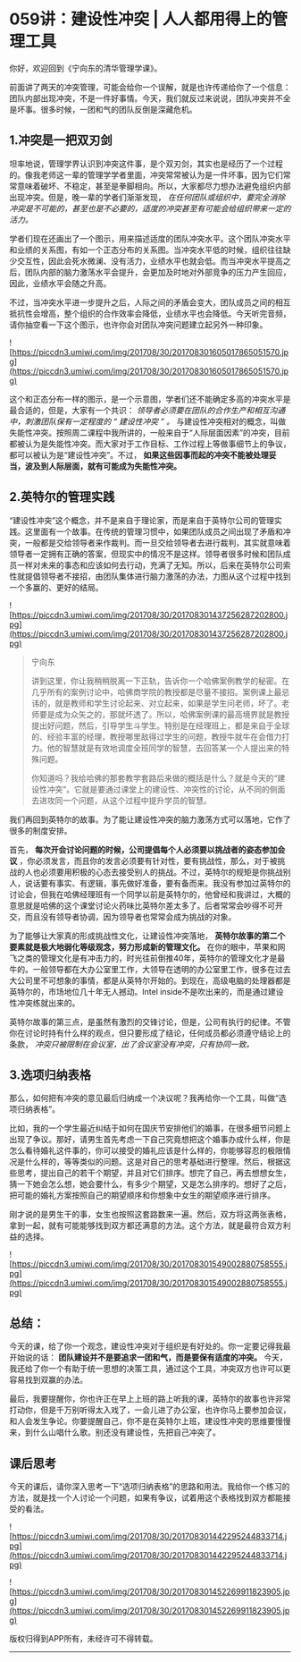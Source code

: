 # 059讲：建设性冲突 | 人人都用得上的管理工具

你好，欢迎回到《宁向东的清华管理学课》。

前面讲了两天的冲突管理，可能会给你一个误解，就是也许传递给你了一个信息：团队内部出现冲突，不是一件好事情。今天，我们就反过来说说，团队冲突并不全是坏事。很多时候，一团和气的团队反倒是深藏危机。

## 1.冲突是一把双刃剑

坦率地说，管理学界认识到冲突这件事，是个双刃剑，其实也是经历了一个过程的。像我老师这一辈的管理学学者里面，冲突常常被认为是一件坏事，因为它们常常意味着破坏、不稳定，甚至是拳脚相向。所以，大家都尽力想办法避免组织内部出现冲突。但是，晚一辈的学者们渐渐发现， *在任何团队或组织中，要完全消除冲突是不可能的，甚至也是不必要的，适度的冲突甚至有可能会给组织带来一定的活力。*

学者们现在还画出了一个图示，用来描述适度的团队冲突水平。这个团队冲突水平和业绩的关系图，有如一个正态分布的关系图。当冲突水平低的时候，组织往往缺少交互性，因此会死水微澜、没有活力，业绩水平也就会低。而当冲突水平提高之后，团队内部的脑力激荡水平会提升，会更加及时地对外部竞争的压力产生回应，因此，业绩水平会随之升高。

不过，当冲突水平进一步提升之后，人际之间的矛盾会变大，团队成员之间的相互抵抗性会增高，整个组织的合作效率会降低，业绩水平也会降低。今天听完音频，请你抽空看一下这个图示，也许你会对团队冲突问题建立起另外一种印象。

![https://piccdn3.umiwi.com/img/201708/30/201708301605017865051570.jpg](https://piccdn3.umiwi.com/img/201708/30/201708301605017865051570.jpg)

这个和正态分布一样的图示，是一个示意图，学者们还不能确定多高的冲突水平是最合适的，但是，大家有一个共识： *领导者必须要在团队的合作生产和相互沟通中，刺激团队保有一定程度的 “ 建设性冲突 ” 。* 与建设性冲突相对的概念，叫做失能性冲突。按照周二课程中我所讲的，一般来自于“人际层面因素”的冲突，目前都被认为是失能性冲突。而大家对于工作目标、工作过程上等做事细节上的争议，都可以被认为是“建设性冲突”。不过， **如果这些因事而起的冲突不能被处理妥当，波及到人际层面，就有可能成为失能性冲突。**

## 2.英特尔的管理实践

“建设性冲突”这个概念，并不是来自于理论家，而是来自于英特尔公司的管理实践。这里面有一个故事。在传统的管理习惯中，如果团队成员之间出现了矛盾和冲突，一般都是交给领导者来作裁判。而一旦交给领导者去进行裁判，其实就意味着领导者一定拥有正确的答案，但现实中的情况不是这样。领导者很多时候和团队成员一样对未来的事态和应该如何去行动，充满了无知。所以，后来在英特尔公司索性就提倡领导者不接招，由团队集体进行脑力激荡的办法，力图从这个过程中找到一个多赢的、更好的结局。

![https://piccdn3.umiwi.com/img/201708/30/201708301437256287202800.jpg](https://piccdn3.umiwi.com/img/201708/30/201708301437256287202800.jpg)

> 宁向东
> 
> 讲到这里，你让我稍稍脱离一下正轨，告诉你一个哈佛案例教学的秘密。在几乎所有的案例讨论中，哈佛商学院的教授都是尽量不接招。案例课上最忌讳的，就是教师和学生讨论起来、对立起来，如果是学生问老师，坏了。老师要是成为众矢之的，那就坏透了。所以，哈佛案例课的最高境界就是教授提出好问题，然后，引导学生斗学生。特别是在经理班上，都是来自于全球的、经验丰富的经理，教授哪里敌得过学生的问题，教授牛就牛在会借力打力。他的智慧就是有效地调度全班同学的智慧，去回答某一个人提出来的特殊问题。
> 
> 你知道吗？我给哈佛的那套教学套路后来做的概括是什么？就是今天的“建设性冲突”。它就是要通过课堂上的建设性、冲突性的讨论，从不同的侧面去进攻同一个问题，从这个过程中提升学员的智慧。

我们再回到英特尔的故事。为了能让建设性冲突的脑力激荡方式可以落地，它作了很多的制度安排。

首先， **每次开会讨论问题的时候，公司提倡每个人必须要以挑战者的姿态参加会议** ，你必须发言，而且你的发言必须要有针对性，要有挑战性，那么，对于被挑战的人也必须要用积极的心态去接受别人的挑战。不过，英特尔的规矩是你挑战别人，说话要有事实、有逻辑，事先做好准备，要有备而来。我没有参加过英特尔的讨论会，但我在哈佛经理班有一个同学以前是英特尔的，他曾经和我讲过，大概的意思就是哈佛的这个课堂讨论火药味比英特尔差太多了。后者常常会吵得不可开交，而且没有领导者协调，因为领导者也常常会成为挑战的对象。

为了能够让大家真的形成挑战性文化，让建设性冲突落地， **英特尔故事的第二个要素就是极大地弱化等级观念，努力形成新的管理文化。** 在你的眼中，苹果和网飞之类的管理文化是有冲击力的，时光往前倒推40年，英特尔的管理文化才是最牛的。一般领导都在大办公室里工作，大领导在透明的办公室里工作，很多在过去大公司里不可想象的事情，都是从英特尔开始的。到现在，高级电脑的处理器都是英特尔的，市场地位几十年无人撼动。Intel inside不是吹出来的，而是通过建设性冲突练就出来的。

英特尔故事的第三点，是虽然有激烈的交锋讨论，但是，公司有执行的纪律。不管你在讨论时持有什么样的观点，但只要形成了结论，任何成员都必须遵守结论上的条款， *冲突只被限制在会议室，出了会议室没有冲突，只有协同一致。*

## 3.选项归纳表格

那么，如何把有冲突的意见最后归纳成一个决议呢？我再给你一个工具，叫做“选项归纳表格”。

比如，我的一个学生最近纠结于如何在国庆节安排他们的婚事，在很多细节问题上出现了争议。那好，请男生首先考虑一下自己究竟想把这个婚事办成什么样，你是怎么看待婚礼这件事的，你可以接受的婚礼应该是什么样的，你能够容忍的极限情况是什么样的，等等类似的问题。这是对自己的思考基础进行整理。然后，根据这些思考，提出自己的若干个期望，并且对它们排序。想完了自己，再去想想女生，猜一下她会怎么想，她会要什么，有多少个期望，又是怎么排序的。想好了之后，把可能的婚礼方案按照自己的期望顺序和你想象中女生的期望顺序进行排序。

刚才说的是男生干的事，女生也按照这套路数来一遍。然后，双方将这两张表格，拿到一起，就有可能能够找到双方都还满意的方法。这个方法，就是最符合双方利益的选择。

![https://piccdn3.umiwi.com/img/201708/30/201708301549002880758555.jpg](https://piccdn3.umiwi.com/img/201708/30/201708301549002880758555.jpg)

## 总结：

今天的课，给了你一个观念，建设性冲突对于组织是有好处的。你一定要记得我最开始说的话： **团队建设并不是要追求一团和气，而是要保有适度的冲突。** 今天，我还给了你一个有助于统一思想的决策工具，通过这个工具，冲突双方也许可以更容易找到双赢的办法。

最后，我要提醒你，你也许正在早上上班的路上听我的课，英特尔的故事也许非常打动你，但是千万别听得太入戏了，一会儿进了办公室，也许你马上要参加会议，和人会发生争论。你要提醒自己，你不是在英特尔上班，建设性冲突的思维要慢慢来，到什么山唱什么歌。别还没有建设性，先把自己冲突了。

## 课后思考

今天的课后，请你深入思考一下“选项归纳表格”的思路和用法。我给你一个练习的方法，就是找一个人讨论一个问题，如果有争议，试着用这个表格找到双方都能接受的看法。

![https://piccdn3.umiwi.com/img/201708/30/201708301442295244833714.jpg](https://piccdn3.umiwi.com/img/201708/30/201708301442295244833714.jpg)

![https://piccdn3.umiwi.com/img/201708/30/201708301452269911823905.jpg](https://piccdn3.umiwi.com/img/201708/30/201708301452269911823905.jpg)

版权归得到APP所有，未经许可不得转载。

---
